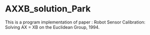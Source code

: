 # AXXB_solution_Park
This is a program implementation of paper : Robot Sensor Calibration: Solving AX = XB on the Euclidean Group, 1994.
